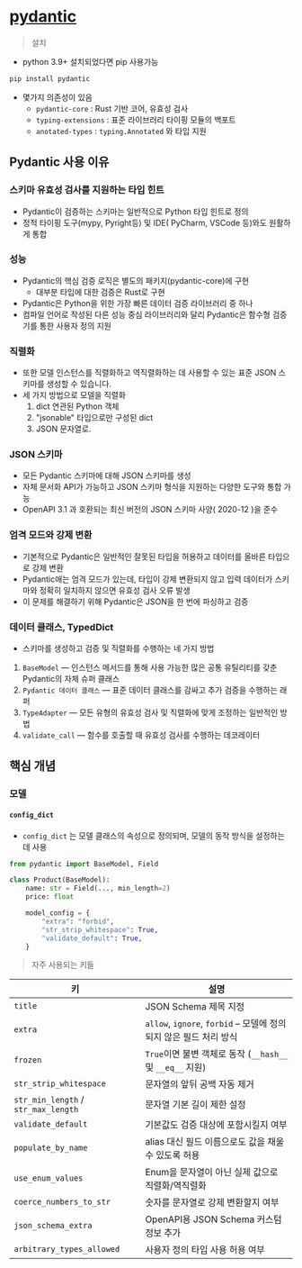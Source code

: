 # [pydantic](https://docs.pydantic.dev/latest/)

> 설치
- python 3.9+ 설치되었다면 pip 사용가능

```bash
pip install pydantic
```
- 몇가지 의존성이 있음
  - `pydantic-core` : Rust 기반 코어, 유효성 검사
  - `typing-extensions` : 표준 라이브러리 타이핑 모듈의 백포트
  - `anotated-types` :  `typing.Annotated` 와 타입 지원


## Pydantic 사용 이유

### 스키마 유효성 검사를 지원하는 타입 힌트
- Pydantic이 검증하는 스키마는 일반적으로 Python 타입 힌트로 정의
- 정적 타이핑 도구(mypy, Pyright등) 및 IDE( PyCharm, VSCode 등)와도 원활하게 통합

### 성능
- Pydantic의 핵심 검증 로직은 별도의 패키지(pydantic-core)에 구현
  - 대부분 타입에 대한 검증은 Rust로 구현
- Pydantic은 Python을 위한 가장 빠른 데이터 검증 라이브러리 중 하나
- 컴파일 언어로 작성된 다른 성능 중심 라이브러리와 달리 Pydantic은 함수형 검증기를 통한 사용자 정의 지원

### 직렬화
- 또한 모델 인스턴스를 직렬화하고 역직렬화하는 데 사용할 수 있는 표준 JSON 스키마를 생성할 수 있습니다.
- 세 가지 방법으로 모델을 직렬화
  1. dict 연관된 Python 객체
  2. "jsonable" 타입으로만 구성된 dict
  3. JSON 문자열로.


### JSON 스키마
- 모든 Pydantic 스키마에 대해 JSON 스키마를 생성
- 자체 문서화 API가 가능하고 JSON 스키마 형식을 지원하는 다양한 도구와 통합 가능
- OpenAPI 3.1 과 호환되는 최신 버전의 JSON 스키마 사양( 2020-12 )을 준수

### 엄격 모드와 강제 변환
- 기본적으로 Pydantic은 일반적인 잘못된 타입을 허용하고 데이터를 올바른 타입으로 강제 변환
- Pydantic애는 엄격 모드가 있는데, 타입이 강제 변환되지 않고 입력 데이터가 스키마와 정확히 일치하지 않으면 유효성 검사 오류 발생
- 이 문제를 해결하기 위해 Pydantic은 JSON을 한 번에 파싱하고 검증


### 데이터 클래스, TypedDict

- 스키마를 생성하고 검증 및 직렬화를 수행하는 네 가지 방법

1. `BaseModel` — 인스턴스 메서드를 통해 사용 가능한 많은 공통 유틸리티를 갖춘 Pydantic의 자체 슈퍼 클래스
2. `Pydantic 데이터 클래스`  — 표준 데이터 클래스를 감싸고 추가 검증을 수행하는 래퍼
3. `TypeAdapter` — 모든 유형의 유효성 검사 및 직렬화에 맞게 조정하는 일반적인 방법
4. `validate_call` — 함수를 호출할 때 유효성 검사를 수행하는 데코레이터

## 핵심 개념

### 모델




#### `config_dict`
- `config_dict` 는 모델 클래스의 속성으로 정의되며, 모델의 동작 방식을 설정하는 데 사용

```python
from pydantic import BaseModel, Field

class Product(BaseModel):
    name: str = Field(..., min_length=2)
    price: float

    model_config = {
        "extra": "forbid",
        "str_strip_whitespace": True,
        "validate_default": True,
    }

```

> 자주 사용되는 키들

| 키                                   | 설명                                                 |
| ----------------------------------- | -------------------------------------------------- |
| `title`                             | JSON Schema 제목 지정                                  |
| `extra`                             | `allow`, `ignore`, `forbid` – 모델에 정의되지 않은 필드 처리 방식 |
| `frozen`                            | `True`이면 불변 객체로 동작 (`__hash__` 및 `__eq__` 지원)      |
| `str_strip_whitespace`              | 문자열의 앞뒤 공백 자동 제거                                   |
| `str_min_length` / `str_max_length` | 문자열 기본 길이 제한 설정                                    |
| `validate_default`                  | 기본값도 검증 대상에 포함시킬지 여부                               |
| `populate_by_name`                  | alias 대신 필드 이름으로도 값을 채울 수 있도록 허용                   |
| `use_enum_values`                   | Enum을 문자열이 아닌 실제 값으로 직렬화/역직렬화                      |
| `coerce_numbers_to_str`             | 숫자를 문자열로 강제 변환할지 여부                                |
| `json_schema_extra`                 | OpenAPI용 JSON Schema 커스텀 정보 추가                     |
| `arbitrary_types_allowed`           | 사용자 정의 타입 사용 허용 여부                                 |
